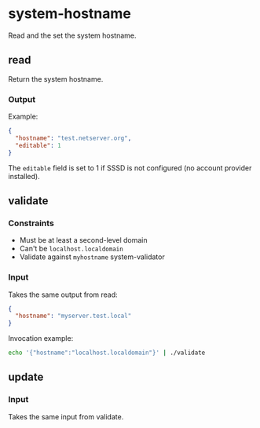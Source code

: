 # system-hostname

Read and the set the system hostname.


## read

Return the system hostname.

### Output

Example:
```json
{
  "hostname": "test.netserver.org",
  "editable": 1
}
```

The `editable` field is set to 1 if SSSD is not configured (no account provider installed).

## validate

### Constraints

- Must be at least a second-level domain
- Can't be `localhost.localdomain`
- Validate against `myhostname` system-validator 

### Input

Takes the same output from read:
```json
{
  "hostname": "myserver.test.local"
}
```

Invocation example:
```bash
echo '{"hostname":"localhost.localdomain"}' | ./validate
```

## update

### Input

Takes the same input from validate.
